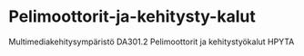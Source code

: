 # Pelimoottorit-ja-kehitysty-kalut
Multimediakehitysympäristö DA301.2 Pelimoottorit ja kehitystyökalut HPYTA
